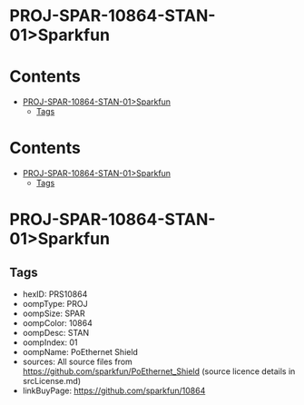 
PROJ-SPAR-10864-STAN-01>Sparkfun
================================

Contents
========

* [PROJ-SPAR-10864-STAN-01>Sparkfun](#proj-spar-10864-stan-01sparkfun)
	* [Tags](#tags)

Contents
========

* [PROJ-SPAR-10864-STAN-01>Sparkfun](#proj-spar-10864-stan-01sparkfun)
	* [Tags](#tags)

# PROJ-SPAR-10864-STAN-01>Sparkfun

## Tags

- hexID: PRS10864
- oompType: PROJ
- oompSize: SPAR
- oompColor: 10864
- oompDesc: STAN
- oompIndex: 01
- oompName: PoEthernet Shield
- sources: All source files from https://github.com/sparkfun/PoEthernet_Shield (source licence details in srcLicense.md)
- linkBuyPage: https://github.com/sparkfun/10864

